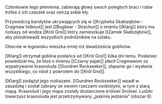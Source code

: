 Członkowie tego plemienia, zabierają głowy swoch poległych braci i robia trofea z ich czaszek oraz ostrzą sobie kły.

Przywódccą bandytów ukrywających się w [[Kryjówka Skałozębów - Cragmaw hideout]] jest [[Bugbear - Strachun]] o imieniu [[Klarg]] który ma rozkazy od wodza [[Król Grol]] który zamieszkuje [[Zamek Skałozębów]], aby plondrowadź wszystkich podróżników na szlaku.

Obecnie w legowisku mieszka mniej niż dwadzieścia goblinów. 

[[Klarg]] otrzymał goblina posłańca od [[Król Grol]] kilka dni temu. Posłaniec powiedział mu, że ktoś o imieniu [[Czarny pajak]] płacił Cragmawom za wypatrywanie krasnoluda [[Gundren Rockseeker]], złapanie go i wysłanie wszystkiego, co niósł z powrotem do [[Król Grol]].

[[Klarg]] podążył jego rozkazami. [[Gundren Rockseeker]] wpadł w zasadzkę i został zabrany ze swoimi rzeczami osobistymi, w tym z starą mapą. Krasnolud i jego mapa zostały dostarczone królowi Grolowi.  Ludzki towarzysz krasnoluda jest przetrzymywany „jaskinia jedzenia” (obszar 6).

